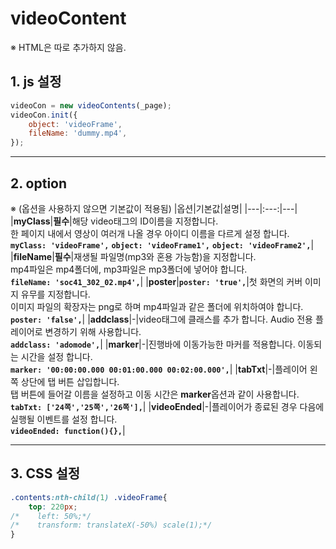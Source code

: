 # videoContent

※ HTML은 따로 추가하지 않음.


## 1. js 설정
```javascript
videoCon = new videoContents(_page);
videoCon.init({
    object: 'videoFrame',
    fileName: 'dummy.mp4',
});
```
***

## 2. option
※ (옵션을 사용하지 않으면 기본값이 적용됨)
|옵션|기본값|설명|
|---|:---:|---|
|**myClass**|**필수**|해당 video태그의 ID이름을 지정합니다.<br>한 페이지 내에서 영상이 여러개 나올 경우 아이디 이름을 다르게 설정 합니다.<br>**`myClass: 'videoFrame',`** **`object: 'videoFrame1',`** **`object: 'videoFrame2',`**|
|**fileName**|**필수**|재생될 파일명(mp3와 혼용 가능함)을 지정합니다.<br>mp4파일은 mp4폴더에, mp3파일은 mp3폴더에 넣어야 합니다.<br>**`fileName: 'soc41_302_02.mp4',`**|
|**poster**|**`poster: 'true',`**|첫 화면의 커버 이미지 유무를 지정합니다.<br>이미지 파일의 확장자는 png로 하며 mp4파일과 같은 폴더에 위치하여야 합니다.<br>**`poster: 'false',`**|
|**addclass**|-|video태그에 클래스를 추가 합니다. Audio 전용 플레이어로 변경하기 위해 사용합니다.<br>**`addclass: 'adomode',`**|
|**marker**|-|진행바에 이동가능한 마커를 적용합니다. 이동되는 시간을 설정 합니다.<br>**`marker: '00:00:00.000 00:01:00.000 00:02:00.000',`**|
|**tabTxt**|-|플레이어 왼쪽 상단에 탭 버튼 삽입합니다.<br>탭 버튼에 들어갈 이름을 설정하고 이동 시간은 **marker**옵션과 같이 사용합니다.<br>**`tabTxt: ['24쪽','25쪽','26쪽'],`**|
|**videoEnded**|-|플레이어가 종료된 경우 다음에 실행될 이벤트를 설정 합니다.<br>**`videoEnded: function(){},`**|

***

## 3. CSS 설정
```css
.contents:nth-child(1) .videoFrame{
    top: 220px;
/*    left: 50%;*/
/*    transform: translateX(-50%) scale(1);*/
}
```






